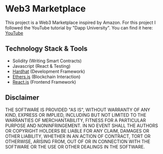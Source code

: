 # Web3 Marketplace

This project is a Web3 Marketplace inspired by Amazon.
For this project I followed the YouTube tutorial by "Dapp University". 
You can find it here: [YouTube](https://www.youtube.com/watch?v=X1ahXNYkpL8&list=PLk7ZYbFb3ivvE6VfcjVC3GLFKEc3dxF3u&index=92)

## Technology Stack & Tools

- Solidity (Writing Smart Contracts)
- Javascript (React & Testing)
- [Hardhat](https://hardhat.org/) (Development Framework)
- [Ethers.js](https://docs.ethers.io/v5/) (Blockchain Interaction)
- [React.js](https://reactjs.org/) (Frontend Framework)

## Disclaimer
THE SOFTWARE IS PROVIDED "AS IS", WITHOUT WARRANTY OF ANY KIND, EXPRESS OR IMPLIED, INCLUDING BUT NOT LIMITED TO THE WARRANTIES OF MERCHANTABILITY, FITNESS FOR A PARTICULAR PURPOSE AND NONINFRINGEMENT. IN NO EVENT SHALL THE AUTHORS OR COPYRIGHT HOLDERS BE LIABLE FOR ANY CLAIM, DAMAGES OR OTHER LIABILITY, WHETHER IN AN ACTION OF CONTRACT, TORT OR OTHERWISE, ARISING FROM, OUT OF OR IN CONNECTION WITH THE SOFTWARE OR THE USE OR OTHER DEALINGS IN THE SOFTWARE.
